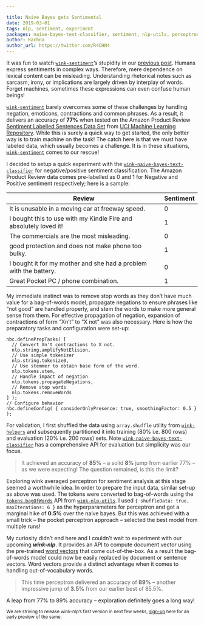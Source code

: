 ```yaml
---

title: Naive Bayes gets Sentimental
date: 2019-03-01
tags: nlp, sentiment, experiment
packages: naive-bayes-text-classifier, sentiment, nlp-utils, perceptron
author: Rachna
author_url: https://twitter.com/R4CHN4
---
```


It was fun to watch [`wink-sentiment`](https://www.npmjs.com/package/wink-sentiment)’s stupidity in our [previous post](https://winkjs.org/blog/sentimental-ai.html).  Humans express sentiments in complex ways. Therefore, mere dependence on lexical content can be misleading. Understanding rhetorical notes such as sarcasm, irony, or implications are largely driven by interplay of words. Forget machines, sometimes these expressions can even confuse human beings!

[`wink-sentiment`](https://www.npmjs.com/package/wink-sentiment) barely overcomes some of these challenges by handling negation, emoticons, contractions and common phrases. As a result,  it delivers an accuracy of **77%** when tested on the Amazon Product Review [Sentiment Labelled Sentences Data Set](https://archive.ics.uci.edu/ml/machine-learning-databases/00331/) from [UCI Machine Learning Repository](https://archive.ics.uci.edu/ml/index.php). While this is surely a quick way to get started, the only better way is to train machine on the task! The catch here is that we must have labeled data, which  usually becomes a challenge. It is in these situations, [`wink-sentiment`](https://www.npmjs.com/package/wink-sentiment) comes to our rescue!

I decided to setup a quick experiment with the [`wink-naive-bayes-text-classifier`](https://www.npmjs.com/package/wink-naive-bayes-text-classifier) for negative/positive sentiment classification. The Amazon Product Review data comes  pre-labelled as 0 and 1 for Negative and Positive sentiment respectively; here is a sample:

|Review|Sentiment|
|---|---|
|It is unusable in a moving car at freeway speed.|0|
|I bought this to use with my Kindle Fire and absolutely loved it!|1|
|The commercials are the most misleading.|0|
|good protection and does not make phone too bulky.|1|
|I bought it for my mother and she had a problem with the battery.|0|
|Great Pocket PC / phone combination.|1|

My immediate instinct was to remove stop words as they don’t have much value for a bag-of-words model, propagate negations to ensure phrases like “not good” are handled properly, and stem the words to make more general sense from them. For effective propagation of negation, expansion of contractions of form “Xn’t” to “X not” was also necessary. Here is how the preparatory tasks and configuration were set-up:

<pre><code class="javascript">nbc.definePrepTasks( [
  // Convert Xn't contractions to X not.
  nlp.string.amplifyNotElision,
  // Use simple tokenizer
  nlp.string.tokenize0,
  // Use stemmer to obtain base form of the word.
  nlp.tokens.stem,
  // Handle impact of negation
  nlp.tokens.propagateNegations,
  // Remove stop words
  nlp.tokens.removeWords
] );
// Configure behavior
nbc.defineConfig( { considerOnlyPresence: true, smoothingFactor: 0.5 } );</code></pre>

For validation, I first shuffled the data using `array.shuffle` utility from [`wink-helpers`](https://www.npmjs.com/package/wink-helpers) and subsequently partitioned it into training (80% i.e. 800 rows) and evaluation (20% i.e. 200 rows) sets. Note [`wink-naive-bayes-text-classifier`](https://www.npmjs.com/package/wink-naive-bayes-text-classifier) has a comprehensive API for evaluation but simplicity was our focus.

> It achieved an accuracy of **85%** – a solid **8%** jump from earlier 77% – as we were expecting! The question remained, is this the limit?

Exploring wink averaged perceptron for sentiment analysis at this stage seemed a worthwhile idea. In order to prepare the input data, similar set-up as above was used. The tokens were converted to bag-of-words using the [`tokens.bagOfWords`](http://winkjs.org/wink-nlp-utils/tokens.html#bagOfWords) API from [`wink-nlp-utils`](https://www.npmjs.com/package/wink-nlp-utils). I used `{ shuffleData: true, maxIterations: 6 }` as the hyperparameters for perceptron and  got a marginal hike of **0.5%** over the naive bayes. But this was achieved with a small trick – the pocket perceptron approach – selected the best model from multiple runs!

My curiosity didn’t end here and I couldn’t wait to experiment with  our upcoming ***wink-nlp***. It provides an API to compute document vector using the pre-trained [word vectors](https://en.wikipedia.org/wiki/Word_embedding) that come out-of-the-box. As a result the bag-of-words model could now be easily replaced by document or sentence vectors. Word vectors provide a distinct advantage when it comes to handling out-of-vocabulary words.

> This time perceptron delivered an accuracy of **89%** – another impressive jump of **3.5%** from our earlier best of 85.5%.

A leap from 77% to 89% accuracy – exploration definitely goes a long way!


<small>We are striving to release wink-nlp’s first version in next few weeks, <a href="/blog/naive-bayes-gets-sentimental.html#signup">sign-up</a> here for an early preview of the same.</small>

<meta name="twitter:card" content="summary" />
<meta name="twitter:site" content="@winkjs_org" />
<meta name="twitter:creator" content="@r4chn4" />
<meta property="og:url" content="http://winkjs.org/blog/naive-bayes-gets-sentimental.htmll" />
<meta property="og:title" content="Naive Bayes gets Sentimental" />
<meta property="og:description" content="A quick experiment with the wink-naive-bayes-text-classifier for negative/positive sentiment classification" />
<meta property="og:image" content="https://winkjs.org/images/nbc-sentimental.png" />
